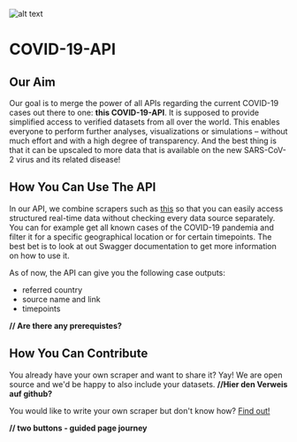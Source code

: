![alt text](https://github.com/CoronaAPI/Landingpage/tree/master/docs/test001.png)

# COVID-19-API #


## Our Aim 
Our goal is to merge the power of all APIs regarding the current COVID-19 cases out there to one: **this COVID-19-API**. It is supposed to provide simplified access to verified datasets from all over the world. This enables everyone to perform further analyses, visualizations or simulations – without much effort and with a high degree of transparency. 
And the best thing is that it can be upscaled to more data that is available on the new SARS-CoV-2 virus and its related disease!




## How You Can Use The API
In our API, we combine scrapers such as [this](https://coronadatascraper.com) so that you can easily access structured real-time data without checking every data source separately. You can for example get all known cases of the COVID-19 pandemia and filter it for a specific geographical location or for certain timepoints.
The best bet is to look at out Swagger documentation to get more information on how to use it.

As of now, the API can give you the following case outputs:
- referred country
- source name and link
- timepoints

**// Are there any prerequistes?**




## How You Can Contribute
You already have your own scraper and want to share it? Yay! We are open source and we'd be happy to also include your datasets. **//Hier den Verweis auf github?**

You would like to write your own scraper but don't know how? [Find out!](https://github.com/CoronaAPI/coronadatascraper) 

**// two buttons - guided page journey**

